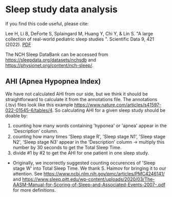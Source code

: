 # Sleep study data analysis 

If you find this code useful, please cite:

Lee H, Li B, DeForte S, Splaingard M, Huang Y, Chi Y, & Lin S. "A large collection of real-world pediatric sleep studies
". Scientific Data 9, 421 (2022). [PDF](https://www.nature.com/articles/s41597-022-01545-6)

The NCH Sleep DataBank can be accessed from https://sleepdata.org/datasets/nchsdb and https://physionet.org/content/nch-sleep/.


## AHI (Apnea Hypopnea Index)
We have not calculated AHI from our side, but we think it should be straightforward to calculate it from the annotations file. The annotations (.tsv) files look like this example https://www.nature.com/articles/s41597-022-01545-6/tables/4.  So calculating AHI for a given sleep study should be doable by:
1. counting how many words containing 'hyponea' or 'apnea' appear in the 'Description' column.
2. counting how many times 'Sleep stage R',  'Sleep stage N1',  'Sleep stage N2', 'Sleep stage N3' appear in the 'Description' column -> multiply this number by 30 seconds to get the Total Sleep Time.
3. divide #1 by #2 to get the AHI for one patient in one sleep study.

* Originally, we incorrectly suggested counting occurences of 'Sleep stage W' into Total Sleep Time. We thank S. Haimov for bringing it to our attention. See https://www.ncbi.nlm.nih.gov/pmc/articles/PMC4246141/ and https://www.sleep.pitt.edu/wp-content/uploads/2020/03/The-AASM-Manual-for-Scoring-of-Sleep-and-Associated-Events-2007-.pdf for more definitions.
